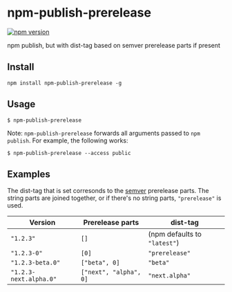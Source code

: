 # npm-publish-prerelease

[![npm version][npm-badge]][npm-href]

npm publish, but with dist-tag based on semver prerelease parts if present

## Install
```
npm install npm-publish-prerelease -g
```

## Usage
```
$ npm-publish-prerelease
```

Note: `npm-publish-prerelease` forwards all arguments passed to `npm publish`. For example, the following works:

```
$ npm-publish-prerelease --access public
```

## Examples

The dist-tag that is set corresonds to the [semver](https://github.com/npm/node-semver) prerelease parts. The string parts are joined together, or if there's no string parts, `"prerelease"` is used.

| Version                | Prerelease parts       | dist-tag                     |
|------------------------|------------------------|------------------------------|
| `"1.2.3"`              | `[]`                   | (npm defaults to `"latest"`) |
| `"1.2.3-0"`            | `[0]`                  | `"prerelease"`               |
| `"1.2.3-beta.0"`       | `["beta", 0]`          | `"beta"`                     |
| `"1.2.3-next.alpha.0"` | `["next", "alpha", 0]` | `"next.alpha"`               |

[npm-badge]: https://badge.fury.io/js/npm-publish-prerelease.svg
[npm-href]: https://www.npmjs.com/package/npm-publish-prerelease
